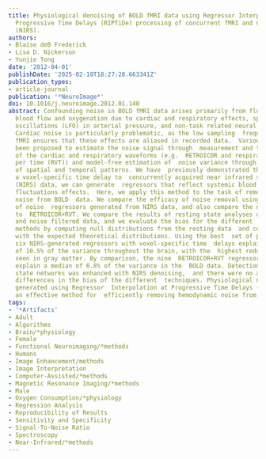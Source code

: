 ```yaml
---
title: Physiological denoising of BOLD fMRI data using Regressor Interpolation at
  Progressive Time Delays (RIPTiDe) processing of concurrent fMRI and near-infrared  spectroscopy
  (NIRS).
authors:
- Blaise deB Frederick
- Lisa D. Nickerson
- Yunjie Tong
date: '2012-04-01'
publishDate: '2025-02-10T18:27:28.663341Z'
publication_types:
- article-journal
publication: '*NeuroImage*'
doi: 10.1016/j.neuroimage.2012.01.140
abstract: Confounding noise in BOLD fMRI data arises primarily from fluctuations in
  blood flow and oxygenation due to cardiac and respiratory effects, spontaneous low  frequency
  oscillations (LFO) in arterial pressure, and non-task related neural  activity.
  Cardiac noise is particularly problematic, as the low sampling  frequency of BOLD
  fMRI ensures that these effects are aliased in recorded data.  Various methods have
  been proposed to estimate the noise signal through  measurement and transformation
  of the cardiac and respiratory waveforms (e.g.  RETROICOR and respiration volume
  per time (RVT)) and model-free estimation of  noise variance through examination
  of spatial and temporal patterns. We have  previously demonstrated that by applying
  a voxel-specific time delay to  concurrently acquired near infrared spectroscopy
  (NIRS) data, we can generate  regressors that reflect systemic blood flow and oxygenation
  fluctuations effects.  Here, we apply this method to the task of removing physiological
  noise from BOLD  data. We compare the efficacy of noise removal using various sets
  of noise  regressors generated from NIRS data, and also compare the noise removal
  to  RETROICOR+RVT. We compare the results of resting state analyses using the  original
  and noise filtered data, and we evaluate the bias for the different  noise filtration
  methods by computing null distributions from the resting data  and comparing them
  with the expected theoretical distributions. Using the best  set of processing choices,
  six NIRS-generated regressors with voxel-specific time  delays explain a median
  of 10.5% of the variance throughout the brain, with the  highest reductions being
  seen in gray matter. By comparison, the nine  RETROICOR+RVT regressors together
  explain a median of 6.8% of the variance in the  BOLD data. Detection of resting
  state networks was enhanced with NIRS denoising,  and there were no appreciable
  differences in the bias of the different  techniques. Physiological noise regressors
  generated using Regressor  Interpolation at Progressive Time Delays (RIPTiDe) offer
  an effective method for  efficiently removing hemodynamic noise from BOLD data.
tags:
- '*Artifacts'
- Adult
- Algorithms
- Brain/*physiology
- Female
- Functional Neuroimaging/*methods
- Humans
- Image Enhancement/methods
- Image Interpretation
- Computer-Assisted/*methods
- Magnetic Resonance Imaging/*methods
- Male
- Oxygen Consumption/*physiology
- Regression Analysis
- Reproducibility of Results
- Sensitivity and Specificity
- Signal-To-Noise Ratio
- Spectroscopy
- Near-Infrared/*methods
---
```

